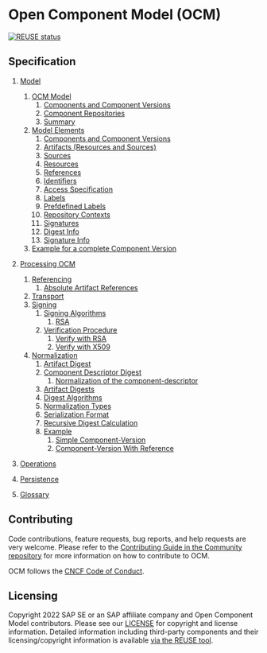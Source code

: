 # Open Component Model (OCM)

[![REUSE status](https://api.reuse.software/badge/github.com/open-component-model/ocm-spec)](https://api.reuse.software/info/github.com/open-component-model/ocm-spec)


## Specification
1. [Model](doc/01-model/README.md)
   1. [OCM Model](doc/01-model/01-model.md#ocm-model)
      1. [Components and Component Versions](doc/01-model/01-model.md#components-and-component-versions)
      2. [Component Repositories](doc/01-model/01-model.md#component-repositories)
      3. [Summary](doc/01-model/01-model.md#summary)
   2. [Model Elements](doc/01-model/02-elements.md#model-elements)
      1. [Components and Component Versions](doc/01-model/02-elements.md#components-and-component-versions)
      2. [Artifacts (Resources and Sources)](doc/01-model/02-elements.md#artifacts-resources-and-sources)
      3. [Sources](doc/01-model/02-elements.md#sources)
      4. [Resources](doc/01-model/02-elements.md#resources)
      5. [References](doc/01-model/02-elements.md#references)
      6. [Identifiers](doc/01-model/02-elements.md#identifiers)
      7. [Access Specification](doc/01-model/02-elements.md#access-specification)
      8. [Labels](doc/01-model/02-elements.md#labels)
      9. [Prefdefined  Labels](doc/01-model/02-elements.md#predefined-labels)
      10. [Repository Contexts](doc/01-model/02-elements.md#repository-contexts)
      11. [Signatures](doc/01-model/02-elements.md#signatures)
      12. [Digest Info](doc/01-model/02-elements.md#digest-info)
      13. [Signature Info](doc/01-model/02-elements.md#signature-info)
   3. [Example for a complete Component Version](doc/01-model/03-example.md#example-for-a-complete-component-version)

2. [Processing OCM](doc/02-processing/README.md)
   1. [Referencing](doc/02-processing/01-references.md#referencing)
      1. [Absolute Artifact References](doc/02-processing/01-references.md#absolute-artifact-references)
   2. [Transport](doc/02-processing/02-transport.md#transport)
   3. [Signing](doc/02-processing/03-signing.md#signing)
      1. [Signing Algorithms](doc/02-processing/03-signing.md#signing-algorithms)
         1. [RSA](doc/02-processing/03-signing.md#rsa)
      2. [Verification Procedure](doc/02-processing/03-signing.md#verification-procedure)
         1. [Verify with RSA](doc/02-processing/03-signing.md#verify-with-rsa)
         2. [Verify with X509](doc/02-processing/03-signing.md#verify-with-x509)
   4. [Normalization](doc/02-processing/04-digest.md#normalization)
      1. [Artifact Digest](doc/02-processing/04-digest.md#artifact-digest)
      2. [Component Descriptor Digest](doc/02-processing/04-digest.md#component-descriptor-digest)
         1. [Normalization of the component-descriptor](doc/02-processing/04-digest.md#normalization-of-the-component-descriptor)
      3. [Artifact Digests](doc/02-processing/04-digest.md#artifact-digests)
      4. [Digest Algorithms](doc/02-processing/04-digest.md#digest-algorithms)
      5. [Normalization Types](doc/02-processing/04-digest.md#normalization-types)
      6. [Serialization Format](doc/02-processing/04-digest.md#serialization-format)
      7. [Recursive Digest Calculation](doc/02-processing/04-digest.md#recursive-digest-calculation)
      8. [Example](doc/02-processing/04-digest.md#example)
         1. [Simple Component-Version](doc/02-processing/04-digest.md#simple-component-version)
         2. [Component-Version With Reference](doc/02-processing/04-digest.md#component-version-with-reference)
3. [Operations](doc/03-operations/README.md)
4. [Persistence](doc/04-persistence/README.md)
5. [Glossary](doc/glossary.md)

## Contributing

Code contributions, feature requests, bug reports, and help requests are very welcome. Please refer to the [Contributing Guide in the Community repository](https://github.com/open-component-model/community/blob/main/CONTRIBUTING.md) for more information on how to contribute to OCM.

OCM follows the [CNCF Code of Conduct](https://github.com/cncf/foundation/blob/main/code-of-conduct.md).

## Licensing

Copyright 2022 SAP SE or an SAP affiliate company and Open Component Model contributors.
Please see our [LICENSE](LICENSE) for copyright and license information.
Detailed information including third-party components and their licensing/copyright information is available [via the REUSE tool](https://api.reuse.software/info/github.com/open-component-model/ocm-spec).
